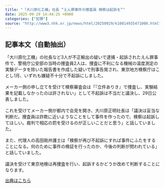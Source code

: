 ```yaml
---
title: "「大川原化工機」社長 “えん罪事件の捜査員 検察は起訴を”"
date: 2025-09-29 14:44:25 +0900
categories: ["犯罪"]
source: "http://www3.nhk.or.jp/news/html/20250929/k10014935471000.html"
---
```


## 記事本文（自動抽出）
<div><div class="body-text">
										<p>「大川原化工機」の社長など3人が不正輸出の疑いで逮捕・起訴されたえん罪事件で、警視庁公安部の当時の捜査員2人は、捜査に不利になる機械の温度測定の実験データを除いた報告書を作成した疑いで刑事告発され、東京地方検察庁はことし1月、いずれも嫌疑不十分で不起訴にしました。<br><br>メーカー側の申し立てを受けて検察審査会は「『立件ありき』で捜査し、実験結果を記載しなかったのは許されない」として不起訴は不当だと議決し、29日公表しました。<br><br>これを受けてメーカー側が都内で会見を開き、大川原正明社長は「議決は妥当な判断だ。捜査員は詐欺に近いようなことをして事件を作ったので、検察は起訴してほしい。裁判で相応の罰を受けるのが正しいことだと思う」と話していました。<br><br>また、代理人の高田剛弁護士は「検察が再び不起訴にすれば事件にふたをすることになる。何のために事件の検証を行ったのか、今後の判断が問われている」と話していました。<br><br>議決を受けて東京地検は再捜査を行い、起訴するかどうか改めて判断することになります。</p>
								</div>
							</div>

[出典はこちら](http://www3.nhk.or.jp/news/html/20250929/k10014935471000.html)
